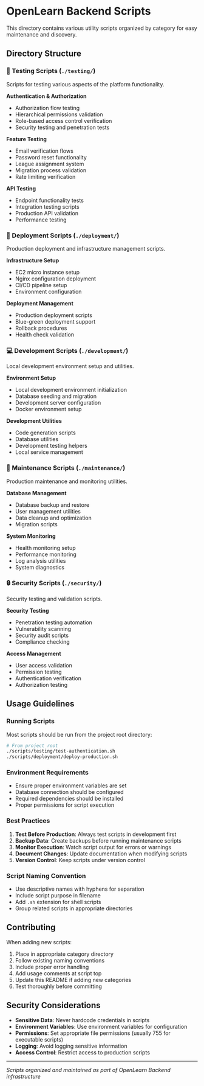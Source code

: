 # OpenLearn Backend Scripts

This directory contains various utility scripts organized by category for easy maintenance and discovery.

## Directory Structure

### 🧪 Testing Scripts (`./testing/`)
Scripts for testing various aspects of the platform functionality.

**Authentication & Authorization**
- Authorization flow testing
- Hierarchical permissions validation
- Role-based access control verification
- Security testing and penetration tests

**Feature Testing**
- Email verification flows
- Password reset functionality
- League assignment system
- Migration process validation
- Rate limiting verification

**API Testing**
- Endpoint functionality tests
- Integration testing scripts
- Production API validation
- Performance testing

### 🚀 Deployment Scripts (`./deployment/`)
Production deployment and infrastructure management scripts.

**Infrastructure Setup**
- EC2 micro instance setup
- Nginx configuration deployment
- CI/CD pipeline setup
- Environment configuration

**Deployment Management**
- Production deployment scripts
- Blue-green deployment support
- Rollback procedures
- Health check validation

### 💻 Development Scripts (`./development/`)
Local development environment setup and utilities.

**Environment Setup**
- Local development environment initialization
- Database seeding and migration
- Development server configuration
- Docker environment setup

**Development Utilities**
- Code generation scripts
- Database utilities
- Development testing helpers
- Local service management

### 🔧 Maintenance Scripts (`./maintenance/`)
Production maintenance and monitoring utilities.

**Database Management**
- Database backup and restore
- User management utilities
- Data cleanup and optimization
- Migration scripts

**System Monitoring**
- Health monitoring setup
- Performance monitoring
- Log analysis utilities
- System diagnostics

### 🔒 Security Scripts (`./security/`)
Security testing and validation scripts.

**Security Testing**
- Penetration testing automation
- Vulnerability scanning
- Security audit scripts
- Compliance checking

**Access Management**
- User access validation
- Permission testing
- Authentication verification
- Authorization testing

## Usage Guidelines

### Running Scripts
Most scripts should be run from the project root directory:
```bash
# From project root
./scripts/testing/test-authentication.sh
./scripts/deployment/deploy-production.sh
```

### Environment Requirements
- Ensure proper environment variables are set
- Database connection should be configured
- Required dependencies should be installed
- Proper permissions for script execution

### Best Practices
1. **Test Before Production**: Always test scripts in development first
2. **Backup Data**: Create backups before running maintenance scripts
3. **Monitor Execution**: Watch script output for errors or warnings
4. **Document Changes**: Update documentation when modifying scripts
5. **Version Control**: Keep scripts under version control

### Script Naming Convention
- Use descriptive names with hyphens for separation
- Include script purpose in filename
- Add `.sh` extension for shell scripts
- Group related scripts in appropriate directories

## Contributing

When adding new scripts:
1. Place in appropriate category directory
2. Follow existing naming conventions
3. Include proper error handling
4. Add usage comments at script top
5. Update this README if adding new categories
6. Test thoroughly before committing

## Security Considerations

- **Sensitive Data**: Never hardcode credentials in scripts
- **Environment Variables**: Use environment variables for configuration
- **Permissions**: Set appropriate file permissions (usually 755 for executable scripts)
- **Logging**: Avoid logging sensitive information
- **Access Control**: Restrict access to production scripts

---

*Scripts organized and maintained as part of OpenLearn Backend infrastructure*
